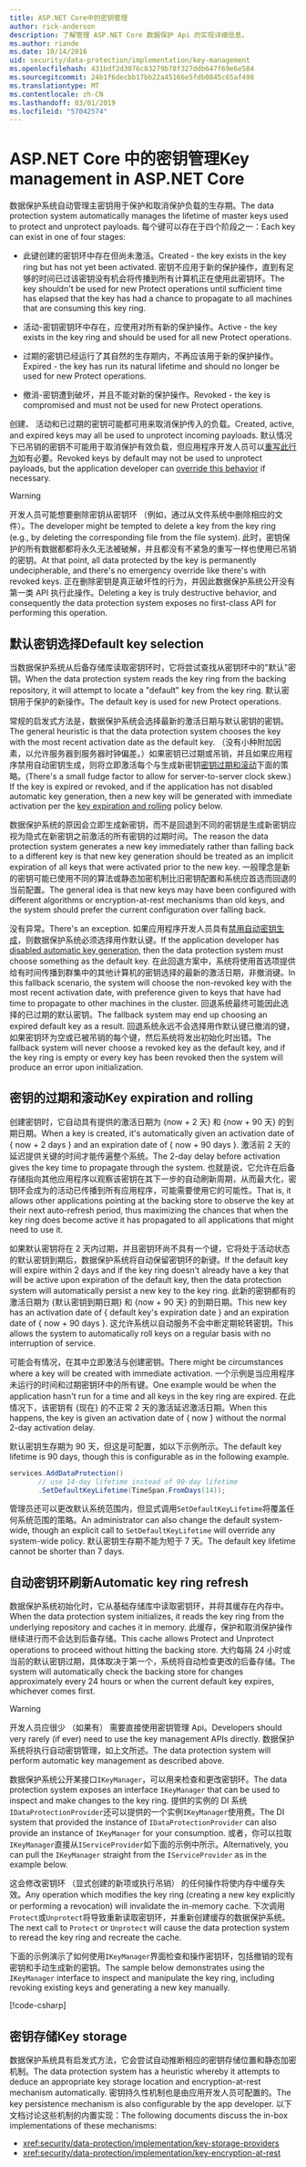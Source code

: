 ```yaml
---
title: ASP.NET Core中的密钥管理
author: rick-anderson
description: 了解管理 ASP.NET Core 数据保护 Api 的实现详细信息。
ms.author: riande
ms.date: 10/14/2016
uid: security/data-protection/implementation/key-management
ms.openlocfilehash: 431bdf2d3076c83279b78f327ddb647f69e6e584
ms.sourcegitcommit: 24b1f6decbb17bb22a45166e5fdb0845c65af498
ms.translationtype: MT
ms.contentlocale: zh-CN
ms.lasthandoff: 03/01/2019
ms.locfileid: "57042574"
---
```

# <a name="key-management-in-aspnet-core"></a><span data-ttu-id="addeb-103">ASP.NET Core 中的密钥管理</span><span class="sxs-lookup"><span data-stu-id="addeb-103">Key management in ASP.NET Core</span></span>

<a name="data-protection-implementation-key-management"></a>

<span data-ttu-id="addeb-104">数据保护系统自动管理主密钥用于保护和取消保护负载的生存期。</span><span class="sxs-lookup"><span data-stu-id="addeb-104">The data protection system automatically manages the lifetime of master keys used to protect and unprotect payloads.</span></span> <span data-ttu-id="addeb-105">每个键可以存在于四个阶段之一：</span><span class="sxs-lookup"><span data-stu-id="addeb-105">Each key can exist in one of four stages:</span></span>

* <span data-ttu-id="addeb-106">此键创建的密钥环中存在但尚未激活。</span><span class="sxs-lookup"><span data-stu-id="addeb-106">Created - the key exists in the key ring but has not yet been activated.</span></span> <span data-ttu-id="addeb-107">密钥不应用于新的保护操作，直到有足够的时间已过该密钥没有机会将传播到所有计算机正在使用此密钥环。</span><span class="sxs-lookup"><span data-stu-id="addeb-107">The key shouldn't be used for new Protect operations until sufficient time has elapsed that the key has had a chance to propagate to all machines that are consuming this key ring.</span></span>

* <span data-ttu-id="addeb-108">活动-密钥密钥环中存在，应使用对所有新的保护操作。</span><span class="sxs-lookup"><span data-stu-id="addeb-108">Active - the key exists in the key ring and should be used for all new Protect operations.</span></span>

* <span data-ttu-id="addeb-109">过期的密钥已经运行了其自然的生存期内，不再应该用于新的保护操作。</span><span class="sxs-lookup"><span data-stu-id="addeb-109">Expired - the key has run its natural lifetime and should no longer be used for new Protect operations.</span></span>

* <span data-ttu-id="addeb-110">撤消-密钥遭到破坏，并且不能对新的保护操作。</span><span class="sxs-lookup"><span data-stu-id="addeb-110">Revoked - the key is compromised and must not be used for new Protect operations.</span></span>

<span data-ttu-id="addeb-111">创建、 活动和已过期的密钥可能都可用来取消保护传入的负载。</span><span class="sxs-lookup"><span data-stu-id="addeb-111">Created, active, and expired keys may all be used to unprotect incoming payloads.</span></span> <span data-ttu-id="addeb-112">默认情况下已吊销的密钥不可能用于取消保护有效负载，但应用程序开发人员可以[重写此行为](xref:security/data-protection/consumer-apis/dangerous-unprotect#data-protection-consumer-apis-dangerous-unprotect)如有必要。</span><span class="sxs-lookup"><span data-stu-id="addeb-112">Revoked keys by default may not be used to unprotect payloads, but the application developer can [override this behavior](xref:security/data-protection/consumer-apis/dangerous-unprotect#data-protection-consumer-apis-dangerous-unprotect) if necessary.</span></span>

>[!WARNING]
> <span data-ttu-id="addeb-113">开发人员可能想要删除密钥从密钥环 （例如，通过从文件系统中删除相应的文件）。</span><span class="sxs-lookup"><span data-stu-id="addeb-113">The developer might be tempted to delete a key from the key ring (e.g., by deleting the corresponding file from the file system).</span></span> <span data-ttu-id="addeb-114">此时，密钥保护的所有数据都都将永久无法被破解，并且都没有不紧急的重写一样也使用已吊销的密钥。</span><span class="sxs-lookup"><span data-stu-id="addeb-114">At that point, all data protected by the key is permanently undecipherable, and there's no emergency override like there's with revoked keys.</span></span> <span data-ttu-id="addeb-115">正在删除密钥是真正破坏性的行为，并因此数据保护系统公开没有第一类 API 执行此操作。</span><span class="sxs-lookup"><span data-stu-id="addeb-115">Deleting a key is truly destructive behavior, and consequently the data protection system exposes no first-class API for performing this operation.</span></span>

## <a name="default-key-selection"></a><span data-ttu-id="addeb-116">默认密钥选择</span><span class="sxs-lookup"><span data-stu-id="addeb-116">Default key selection</span></span>

<span data-ttu-id="addeb-117">当数据保护系统从后备存储库读取密钥环时，它将尝试查找从密钥环中的"默认"密钥。</span><span class="sxs-lookup"><span data-stu-id="addeb-117">When the data protection system reads the key ring from the backing repository, it will attempt to locate a "default" key from the key ring.</span></span> <span data-ttu-id="addeb-118">默认密钥用于保护的新操作。</span><span class="sxs-lookup"><span data-stu-id="addeb-118">The default key is used for new Protect operations.</span></span>

<span data-ttu-id="addeb-119">常规的启发式方法是，数据保护系统会选择最新的激活日期与默认密钥的密钥。</span><span class="sxs-lookup"><span data-stu-id="addeb-119">The general heuristic is that the data protection system chooses the key with the most recent activation date as the default key.</span></span> <span data-ttu-id="addeb-120">（没有小种附加因素，以允许服务器到服务器时钟偏差。）如果密钥已过期或吊销，并且如果应用程序禁用自动密钥生成，则将立即激活每个与生成新密钥[密钥过期和滚动](xref:security/data-protection/implementation/key-management#data-protection-implementation-key-management-expiration)下面的策略。</span><span class="sxs-lookup"><span data-stu-id="addeb-120">(There's a small fudge factor to allow for server-to-server clock skew.) If the key is expired or revoked, and if the application has not disabled automatic key generation, then a new key will be generated with immediate activation per the [key expiration and rolling](xref:security/data-protection/implementation/key-management#data-protection-implementation-key-management-expiration) policy below.</span></span>

<span data-ttu-id="addeb-121">数据保护系统的原因会立即生成新密钥，而不是回退到不同的密钥是生成新密钥应视为隐式在新密钥之前激活的所有密钥的过期时间。</span><span class="sxs-lookup"><span data-stu-id="addeb-121">The reason the data protection system generates a new key immediately rather than falling back to a different key is that new key generation should be treated as an implicit expiration of all keys that were activated prior to the new key.</span></span> <span data-ttu-id="addeb-122">一般理念是新的密钥可能已使用不同的算法或静态加密机制比旧密钥配置和系统应首选而回退的当前配置。</span><span class="sxs-lookup"><span data-stu-id="addeb-122">The general idea is that new keys may have been configured with different algorithms or encryption-at-rest mechanisms than old keys, and the system should prefer the current configuration over falling back.</span></span>

<span data-ttu-id="addeb-123">没有异常。</span><span class="sxs-lookup"><span data-stu-id="addeb-123">There's an exception.</span></span> <span data-ttu-id="addeb-124">如果应用程序开发人员具有[禁用自动密钥生成](xref:security/data-protection/configuration/overview#disableautomatickeygeneration)，则数据保护系统必须选择用作默认键。</span><span class="sxs-lookup"><span data-stu-id="addeb-124">If the application developer has [disabled automatic key generation](xref:security/data-protection/configuration/overview#disableautomatickeygeneration), then the data protection system must choose something as the default key.</span></span> <span data-ttu-id="addeb-125">在此回退方案中，系统将使用首选项提供给有时间传播到群集中的其他计算机的密钥选择的最新的激活日期，非撤消键。</span><span class="sxs-lookup"><span data-stu-id="addeb-125">In this fallback scenario, the system will choose the non-revoked key with the most recent activation date, with preference given to keys that have had time to propagate to other machines in the cluster.</span></span> <span data-ttu-id="addeb-126">回退系统最终可能因此选择的已过期的默认密钥。</span><span class="sxs-lookup"><span data-stu-id="addeb-126">The fallback system may end up choosing an expired default key as a result.</span></span> <span data-ttu-id="addeb-127">回退系统永远不会选择用作默认键已撤消的键，如果密钥环为空或已被吊销的每个键，然后系统将发出初始化时出错。</span><span class="sxs-lookup"><span data-stu-id="addeb-127">The fallback system will never choose a revoked key as the default key, and if the key ring is empty or every key has been revoked then the system will produce an error upon initialization.</span></span>

<a name="data-protection-implementation-key-management-expiration"></a>

## <a name="key-expiration-and-rolling"></a><span data-ttu-id="addeb-128">密钥的过期和滚动</span><span class="sxs-lookup"><span data-stu-id="addeb-128">Key expiration and rolling</span></span>

<span data-ttu-id="addeb-129">创建密钥时，它自动具有提供的激活日期为 {now + 2 天} 和 {now + 90 天} 的到期日期。</span><span class="sxs-lookup"><span data-stu-id="addeb-129">When a key is created, it's automatically given an activation date of { now + 2 days } and an expiration date of { now + 90 days }.</span></span> <span data-ttu-id="addeb-130">激活前 2 天的延迟提供关键的时间才能传遍整个系统。</span><span class="sxs-lookup"><span data-stu-id="addeb-130">The 2-day delay before activation gives the key time to propagate through the system.</span></span> <span data-ttu-id="addeb-131">也就是说，它允许在后备存储指向其他应用程序以观察该密钥在其下一步的自动刷新周期，从而最大化，密钥环会成为的活动已传播到所有应用程序，可能需要使用它的可能性。</span><span class="sxs-lookup"><span data-stu-id="addeb-131">That is, it allows other applications pointing at the backing store to observe the key at their next auto-refresh period, thus maximizing the chances that when the key ring does become active it has propagated to all applications that might need to use it.</span></span>

<span data-ttu-id="addeb-132">如果默认密钥将在 2 天内过期，并且密钥环尚不具有一个键，它将处于活动状态的默认密钥到期后，数据保护系统将自动保留密钥环的新键。</span><span class="sxs-lookup"><span data-stu-id="addeb-132">If the default key will expire within 2 days and if the key ring doesn't already have a key that will be active upon expiration of the default key, then the data protection system will automatically persist a new key to the key ring.</span></span> <span data-ttu-id="addeb-133">此新的密钥都有的激活日期为 {默认密钥到期日期} 和 {now + 90 天} 的到期日期。</span><span class="sxs-lookup"><span data-stu-id="addeb-133">This new key has an activation date of { default key's expiration date } and an expiration date of { now + 90 days }.</span></span> <span data-ttu-id="addeb-134">这允许系统以自动服务不会中断定期轮转密钥。</span><span class="sxs-lookup"><span data-stu-id="addeb-134">This allows the system to automatically roll keys on a regular basis with no interruption of service.</span></span>

<span data-ttu-id="addeb-135">可能会有情况，在其中立即激活与创建密钥。</span><span class="sxs-lookup"><span data-stu-id="addeb-135">There might be circumstances where a key will be created with immediate activation.</span></span> <span data-ttu-id="addeb-136">一个示例是当应用程序未运行的时间和过期密钥环中的所有键。</span><span class="sxs-lookup"><span data-stu-id="addeb-136">One example would be when the application hasn't run for a time and all keys in the key ring are expired.</span></span> <span data-ttu-id="addeb-137">在此情况下，该密钥有 {现在} 的不正常 2 天的激活延迟激活日期。</span><span class="sxs-lookup"><span data-stu-id="addeb-137">When this happens, the key is given an activation date of { now } without the normal 2-day activation delay.</span></span>

<span data-ttu-id="addeb-138">默认密钥生存期为 90 天，但这是可配置，如以下示例所示。</span><span class="sxs-lookup"><span data-stu-id="addeb-138">The default key lifetime is 90 days, though this is configurable as in the following example.</span></span>

```csharp
services.AddDataProtection()
       // use 14-day lifetime instead of 90-day lifetime
       .SetDefaultKeyLifetime(TimeSpan.FromDays(14));
```

<span data-ttu-id="addeb-139">管理员还可以更改默认系统范围内，但显式调用`SetDefaultKeyLifetime`将覆盖任何系统范围的策略。</span><span class="sxs-lookup"><span data-stu-id="addeb-139">An administrator can also change the default system-wide, though an explicit call to `SetDefaultKeyLifetime` will override any system-wide policy.</span></span> <span data-ttu-id="addeb-140">默认密钥生存期不能为短于 7 天。</span><span class="sxs-lookup"><span data-stu-id="addeb-140">The default key lifetime cannot be shorter than 7 days.</span></span>

## <a name="automatic-key-ring-refresh"></a><span data-ttu-id="addeb-141">自动密钥环刷新</span><span class="sxs-lookup"><span data-stu-id="addeb-141">Automatic key ring refresh</span></span>

<span data-ttu-id="addeb-142">数据保护系统初始化时，它从基础存储库中读取密钥环，并将其缓存在内存中。</span><span class="sxs-lookup"><span data-stu-id="addeb-142">When the data protection system initializes, it reads the key ring from the underlying repository and caches it in memory.</span></span> <span data-ttu-id="addeb-143">此缓存，保护和取消保护操作继续进行而不会达到后备存储。</span><span class="sxs-lookup"><span data-stu-id="addeb-143">This cache allows Protect and Unprotect operations to proceed without hitting the backing store.</span></span> <span data-ttu-id="addeb-144">大约每隔 24 小时或当前的默认密钥过期，具体取决于第一个，系统将自动检查更改的后备存储。</span><span class="sxs-lookup"><span data-stu-id="addeb-144">The system will automatically check the backing store for changes approximately every 24 hours or when the current default key expires, whichever comes first.</span></span>

>[!WARNING]
> <span data-ttu-id="addeb-145">开发人员应很少 （如果有） 需要直接使用密钥管理 Api。</span><span class="sxs-lookup"><span data-stu-id="addeb-145">Developers should very rarely (if ever) need to use the key management APIs directly.</span></span> <span data-ttu-id="addeb-146">数据保护系统将执行自动密钥管理，如上文所述。</span><span class="sxs-lookup"><span data-stu-id="addeb-146">The data protection system will perform automatic key management as described above.</span></span>

<span data-ttu-id="addeb-147">数据保护系统公开某接口`IKeyManager`，可以用来检查和更改密钥环。</span><span class="sxs-lookup"><span data-stu-id="addeb-147">The data protection system exposes an interface `IKeyManager` that can be used to inspect and make changes to the key ring.</span></span> <span data-ttu-id="addeb-148">提供的实例的 DI 系统`IDataProtectionProvider`还可以提供的一个实例`IKeyManager`使用费。</span><span class="sxs-lookup"><span data-stu-id="addeb-148">The DI system that provided the instance of `IDataProtectionProvider` can also provide an instance of `IKeyManager` for your consumption.</span></span> <span data-ttu-id="addeb-149">或者，你可以拉取`IKeyManager`直接从`IServiceProvider`如下面的示例中所示。</span><span class="sxs-lookup"><span data-stu-id="addeb-149">Alternatively, you can pull the `IKeyManager` straight from the `IServiceProvider` as in the example below.</span></span>

<span data-ttu-id="addeb-150">这会修改密钥环 （显式创建的新项或执行吊销） 的任何操作将使内存中缓存失效。</span><span class="sxs-lookup"><span data-stu-id="addeb-150">Any operation which modifies the key ring (creating a new key explicitly or performing a revocation) will invalidate the in-memory cache.</span></span> <span data-ttu-id="addeb-151">下次调用`Protect`或`Unprotect`将导致重新读取密钥环，并重新创建缓存的数据保护系统。</span><span class="sxs-lookup"><span data-stu-id="addeb-151">The next call to `Protect` or `Unprotect` will cause the data protection system to reread the key ring and recreate the cache.</span></span>

<span data-ttu-id="addeb-152">下面的示例演示了如何使用`IKeyManager`界面检查和操作密钥环，包括撤销的现有密钥和手动生成新的密钥。</span><span class="sxs-lookup"><span data-stu-id="addeb-152">The sample below demonstrates using the `IKeyManager` interface to inspect and manipulate the key ring, including revoking existing keys and generating a new key manually.</span></span>

[!code-csharp[](key-management/samples/key-management.cs)]

## <a name="key-storage"></a><span data-ttu-id="addeb-153">密钥存储</span><span class="sxs-lookup"><span data-stu-id="addeb-153">Key storage</span></span>

<span data-ttu-id="addeb-154">数据保护系统具有启发式方法，它会尝试自动推断相应的密钥存储位置和静态加密机制。</span><span class="sxs-lookup"><span data-stu-id="addeb-154">The data protection system has a heuristic whereby it attempts to deduce an appropriate key storage location and encryption-at-rest mechanism automatically.</span></span> <span data-ttu-id="addeb-155">密钥持久性机制也是由应用开发人员可配置的。</span><span class="sxs-lookup"><span data-stu-id="addeb-155">The key persistence mechanism is also configurable by the app developer.</span></span> <span data-ttu-id="addeb-156">以下文档讨论这些机制的内置实现：</span><span class="sxs-lookup"><span data-stu-id="addeb-156">The following documents discuss the in-box implementations of these mechanisms:</span></span>

* <xref:security/data-protection/implementation/key-storage-providers>
* <xref:security/data-protection/implementation/key-encryption-at-rest>
